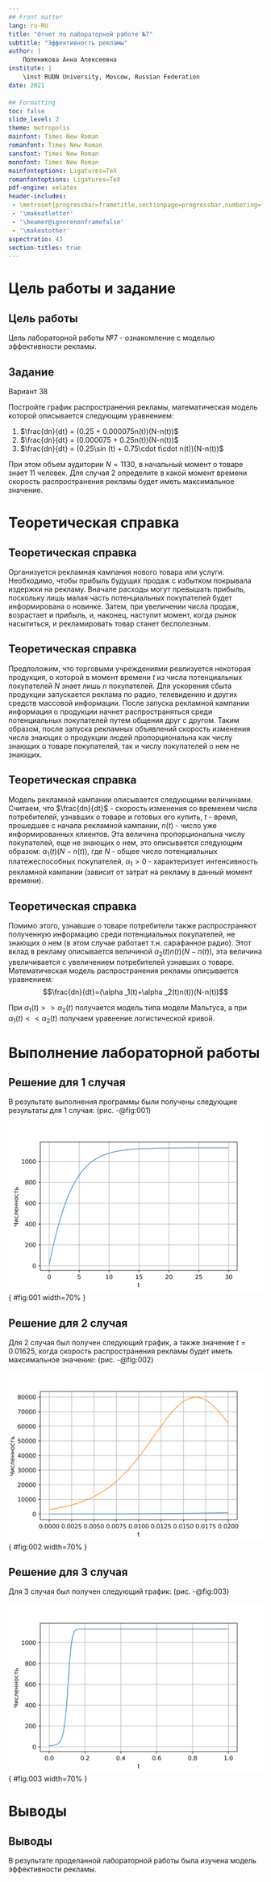 ```yaml
---
## Front matter
lang: ru-RU
title: "Отчет по лабораторной работе №7"
subtitle: "Эффективность рекламы"
author: |
	Поленикова Анна Алексеевна
institute: |
	\inst RUDN University, Moscow, Russian Federation
date: 2021

## Formatting
toc: false
slide_level: 2
theme: metropolis
mainfont: Times New Roman
romanfont: Times New Roman
sansfont: Times New Roman
monofont: Times New Roman
mainfontoptions: Ligatures=TeX
romanfontoptions: Ligatures=TeX
pdf-engine: xelatex
header-includes: 
 - \metroset{progressbar=frametitle,sectionpage=progressbar,numbering=fraction}
 - '\makeatletter'
 - '\beamer@ignorenonframefalse'
 - '\makeatother'
aspectratio: 43
section-titles: true
---
```


# Цель работы и задание

## Цель работы

Цель лабораторной работы №7 - ознакомление с моделью эффективности рекламы.


## Задание

Вариант 38

Постройте график распространения рекламы, математическая модель которой описывается
следующим уравнением:

1. $\frac{dn}{dt} = (0.25 + 0.000075n(t))(N-n(t))$
2. $\frac{dn}{dt} = (0.000075 + 0.25n(t))(N-n(t))$
3. $\frac{dn}{dt} = (0.25\sin (t) + 0.75\cdot t\cdot n(t))(N-n(t))$

При этом объем аудитории $N=1130$, в начальный момент о товаре знает 11 человек. Для
случая 2 определите в какой момент времени скорость распространения рекламы будет
иметь максимальное значение.

# Теоретическая справка

## Теоретическая справка

Организуется рекламная кампания нового товара или услуги. Необходимо,
чтобы прибыль будущих продаж с избытком покрывала издержки на рекламу.
Вначале расходы могут превышать прибыль, поскольку лишь малая часть
потенциальных покупателей будет информирована о новинке. Затем, при
увеличении числа продаж, возрастает и прибыль, и, наконец, наступит момент,
когда рынок насытиться, и рекламировать товар станет бесполезным.

## Теоретическая справка

Предположим, что торговыми учреждениями реализуется некоторая
продукция, о которой в момент времени $t$ из числа потенциальных покупателей 
$N$ знает лишь $n$ покупателей. Для ускорения сбыта продукции запускается реклама
по радио, телевидению и других средств массовой информации. После запуска
рекламной кампании информация о продукции начнет распространяться среди
потенциальных покупателей путем общения друг с другом. Таким образом, после
запуска рекламных объявлений скорость изменения числа знающих о продукции
людей пропорциональна как числу знающих о товаре покупателей, так и числу
покупателей о нем не знающих.

## Теоретическая справка

Модель рекламной кампании описывается следующими величинами.
Считаем, что $\frac{dn}{dt}$ - скорость изменения со временем числа потребителей,
узнавших о товаре и готовых его купить, $t$ - время, прошедшее с начала рекламной
кампании, $n(t)$ - число уже информированных клиентов. Эта величина
пропорциональна числу покупателей, еще не знающих о нем, это описывается
следующим образом: $\alpha _1(t)(N-n(t))$, где $N$ - общее число потенциальных
платежеспособных покупателей, $\alpha _1>0$ - характеризует интенсивность
рекламной кампании (зависит от затрат на рекламу в данный момент времени).

## Теоретическая справка

Помимо этого, узнавшие о товаре потребители также распространяют полученную
информацию среди потенциальных покупателей, не знающих о нем (в этом случае
работает т.н. сарафанное радио). Этот вклад в рекламу описывается величиной
$\alpha _2(t)n(t)(N-n(t))$, эта величина увеличивается с увеличением потребителей
узнавших о товаре. Математическая модель распространения рекламы описывается
уравнением:
$$\frac{dn}{dt}=(\alpha _1(t)+\alpha _2(t)n(t))(N-n(t))$$

При $\alpha _1(t)>>\alpha _2(t)$ получается модель типа модели Мальтуса,
а при $\alpha _1(t)<<\alpha _2(t)$ получаем уравнение логистической кривой.

# Выполнение лабораторной работы

## Решение для 1 случая

В результате выполнения программы были получены следующие результаты для 1 случая: (рис. -@fig:001)

![Решение для 1 случая](image/graph1.png){ #fig:001 width=70% }

## Решение для 2 случая

Для 2 случая был получен следующий график, а также значение $t=0.01625$, когда скорость распространения рекламы будет
иметь максимальное значение: (рис. -@fig:002)

![Решение для 2 случая](image/graph2.png){ #fig:002 width=70% }

## Решение для 3 случая

Для 3 случая был получен следующий график: (рис. -@fig:003)

![Решение для 3 случая](image/graph3.png){ #fig:003 width=70% }

# Выводы

## Выводы

В результате проделанной лабораторной работы была изучена модель эффективности рекламы.